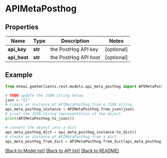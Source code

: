# APIMetaPosthog


## Properties

Name | Type | Description | Notes
------------ | ------------- | ------------- | -------------
**api_key** | **str** | the PostHog API key | [optional] 
**api_host** | **str** | the PostHog API host | [optional] 

## Example

```python
from mtmai.gomtmclients.rest.models.api_meta_posthog import APIMetaPosthog

# TODO update the JSON string below
json = "{}"
# create an instance of APIMetaPosthog from a JSON string
api_meta_posthog_instance = APIMetaPosthog.from_json(json)
# print the JSON string representation of the object
print(APIMetaPosthog.to_json())

# convert the object into a dict
api_meta_posthog_dict = api_meta_posthog_instance.to_dict()
# create an instance of APIMetaPosthog from a dict
api_meta_posthog_from_dict = APIMetaPosthog.from_dict(api_meta_posthog_dict)
```
[[Back to Model list]](../README.md#documentation-for-models) [[Back to API list]](../README.md#documentation-for-api-endpoints) [[Back to README]](../README.md)


